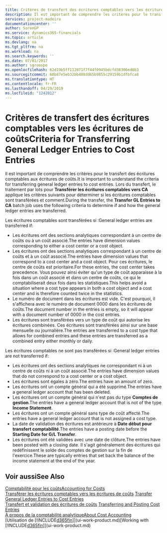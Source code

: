 ```yaml
---
title: Critères de transfert des écritures comptables vers les écritures de coûts | Microsoft Docs
description: Il est important de comprendre les critères pour le transfert des écritures comptables aux écritures de coûts. Lors du transfert, le traitement par lots pour **Transférer les écritures comptables vers CA** applique les critères suivants pour déterminer si les écritures comptables sont transférées et comment.
services: project-madeira
documentationcenter: ''
author: SorenGP
ms.service: dynamics365-financials
ms.topic: article
ms.devlang: na
ms.tgt_pltfrm: na
ms.workload: na
ms.search.keywords: ''
ms.date: 07/01/2017
ms.author: sgroespe
ms.openlocfilehash: 62d19b5ff112871f7f44f0945bdcfd38306ed8b3
ms.sourcegitcommit: 60b87e5eb32bb408dd65b9855c29159b1dfbfca8
ms.translationtype: HT
ms.contentlocale: fr-FR
ms.lasthandoff: 04/29/2019
ms.locfileid: "1242812"
---
```

# <a name="criteria-for-transferring-general-ledger-entries-to-cost-entries"></a><span data-ttu-id="94214-104">Critères de transfert des écritures comptables vers les écritures de coûts</span><span class="sxs-lookup"><span data-stu-id="94214-104">Criteria for Transferring General Ledger Entries to Cost Entries</span></span>
<span data-ttu-id="94214-105">Il est important de comprendre les critères pour le transfert des écritures comptables aux écritures de coûts.</span><span class="sxs-lookup"><span data-stu-id="94214-105">It is important to understand the criteria for transferring general ledger entries to cost entries.</span></span> <span data-ttu-id="94214-106">Lors du transfert, le traitement par lots pour **Transférer les écritures comptables vers CA** applique les critères suivants pour déterminer si les écritures comptables sont transférées et comment.</span><span class="sxs-lookup"><span data-stu-id="94214-106">During the transfer, the **Transfer GL Entries to CA** batch job uses the following criteria to determine if and how the general ledger entries are transferred.</span></span>  

<span data-ttu-id="94214-107">Les écritures comptables sont transférées si :</span><span class="sxs-lookup"><span data-stu-id="94214-107">General ledger entries are transferred if:</span></span>  

-   <span data-ttu-id="94214-108">Les écritures ont des sections analytiques correspondant à un centre de coûts ou à un coût associé.</span><span class="sxs-lookup"><span data-stu-id="94214-108">The entries have dimension values corresponding to either a cost center or a cost object.</span></span>  
-   <span data-ttu-id="94214-109">Les écritures ont des sections analytiques correspondant à un centre de coûts et à un coût associé.</span><span class="sxs-lookup"><span data-stu-id="94214-109">The entries have dimension values that correspond to a cost center and a cost object.</span></span> <span data-ttu-id="94214-110">Pour ces écritures, le centre de coûts est prioritaire.</span><span class="sxs-lookup"><span data-stu-id="94214-110">For these entries, the cost center takes precedence.</span></span> <span data-ttu-id="94214-111">Vous pouvez ainsi éviter qu'un type de coût apparaisse à la fois dans un coût associé et dans un centre de coûts, ce qui le comptabiliserait deux fois dans les statistiques.</span><span class="sxs-lookup"><span data-stu-id="94214-111">This helps avoid a situation where a cost type appears in both a cost object and a cost center and is therefore counted twice in the statistics.</span></span>  
-   <span data-ttu-id="94214-112">Le numéro de document dans les écritures est vide. C'est pourquoi, il s'affichera avec le numéro de document 0000 dans les écritures de coûts.</span><span class="sxs-lookup"><span data-stu-id="94214-112">The document number in the entries is empty, so it will appear with a document number of 0000 in the cost entries.</span></span>  
-   <span data-ttu-id="94214-113">Les écritures sont transférées vers un type de coût qui autorise les écritures combinées. Ces écritures sont transférées ainsi sur une base mensuelle ou journalière.</span><span class="sxs-lookup"><span data-stu-id="94214-113">The entries are transferred to a cost type that allows for combined entries and these entries are transferred as a combined entry either monthly or daily.</span></span>  

<span data-ttu-id="94214-114">Les écritures comptables ne sont pas transférées si :</span><span class="sxs-lookup"><span data-stu-id="94214-114">General ledger entries are not transferred if:</span></span>  

-   <span data-ttu-id="94214-115">Les écritures ont des sections analytiques ne correspondant ni à un centre de coûts ni à un coût associé.</span><span class="sxs-lookup"><span data-stu-id="94214-115">The entries have dimension values that do not correspond to a cost center or a cost object.</span></span>  
-   <span data-ttu-id="94214-116">Les écritures sont égales à zéro.</span><span class="sxs-lookup"><span data-stu-id="94214-116">The entries have an amount of zero.</span></span>  
-   <span data-ttu-id="94214-117">Les écritures ont un compte général qui a été supprimé.</span><span class="sxs-lookup"><span data-stu-id="94214-117">The entries have a general ledger account that has been deleted.</span></span>  
-   <span data-ttu-id="94214-118">Les écritures ont un compte général qui n'est pas du type **Comptes de gestion**.</span><span class="sxs-lookup"><span data-stu-id="94214-118">The entries have a general ledger account that is not of the type **Income Statement**.</span></span>  
-   <span data-ttu-id="94214-119">Les écritures ont un compte général sans type de coût affecté.</span><span class="sxs-lookup"><span data-stu-id="94214-119">The entries have a general ledger account that is not assigned a cost type.</span></span>  
-   <span data-ttu-id="94214-120">La date de validation des écritures est antérieure à **Date début pour transfert comptabilité**.</span><span class="sxs-lookup"><span data-stu-id="94214-120">The entries have a posting date before the **Starting Date for G/L Transfer**.</span></span>  
-   <span data-ttu-id="94214-121">Les écritures ont été validées avec une date de clôture.</span><span class="sxs-lookup"><span data-stu-id="94214-121">The entries have been posted with a closing date.</span></span> <span data-ttu-id="94214-122">Il s'agit généralement des écritures qui redéfinissent le solde des comptes de gestion sur la fin de l'exercice.</span><span class="sxs-lookup"><span data-stu-id="94214-122">These are typically entries that set back the balance of the income statement at the end of the year.</span></span>  

## <a name="see-also"></a><span data-ttu-id="94214-123">Voir aussi</span><span class="sxs-lookup"><span data-stu-id="94214-123">See Also</span></span>  
[<span data-ttu-id="94214-124">Comptabilité pour les coûts</span><span class="sxs-lookup"><span data-stu-id="94214-124">Accounting for Costs</span></span>](finance-manage-cost-accounting.md)  
 <span data-ttu-id="94214-125">[Transférer les écritures comptables vers les écritures de coûts](finance-how-to-transfer-general-ledger-entries-to-cost-entries.md) </span><span class="sxs-lookup"><span data-stu-id="94214-125">[Transfer General Ledger Entries to Cost Entries](finance-how-to-transfer-general-ledger-entries-to-cost-entries.md) </span></span>  
 <span data-ttu-id="94214-126">[Transfert et validation des écritures de coûts](finance-transfer-and-post-cost-entries.md) </span><span class="sxs-lookup"><span data-stu-id="94214-126">[Transferring and Posting Cost Entries](finance-transfer-and-post-cost-entries.md) </span></span>  
 [<span data-ttu-id="94214-127">À propos de la comptabilité analytique</span><span class="sxs-lookup"><span data-stu-id="94214-127">About Cost Accounting</span></span>](finance-about-cost-accounting.md)  
 <span data-ttu-id="94214-128">[Utilisation de [!INCLUDE[d365fin](includes/d365fin_md.md)]](ui-work-product.md)</span><span class="sxs-lookup"><span data-stu-id="94214-128">[Working with [!INCLUDE[d365fin](includes/d365fin_md.md)]](ui-work-product.md)</span></span>
